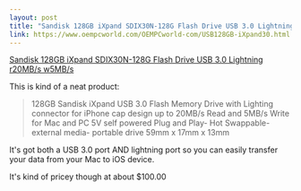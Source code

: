 ```yaml
---
layout: post
title: "Sandisk 128GB iXpand SDIX30N-128G Flash Drive USB 3.0 Lightning r20MB/s w5MB/s"
link: https://www.oempcworld.com/OEMPCworld-com/USB128GB-iXpand30.html
---
```


[Sandisk 128GB iXpand SDIX30N-128G Flash Drive USB 3.0 Lightning r20MB/s w5MB/s](https://www.oempcworld.com/OEMPCworld-com/USB128GB-iXpand30.html)

This is kind of a neat product: 
> 128GB Sandisk iXpand USB 3.0 Flash Memory Drive with Lighting connector for iPhone cap design up to 20MB/s Read and 5MB/s Write for Mac and PC 5V self powered Plug and Play- Hot Swappable- external media- portable drive 59mm x 17mm x 13mm
> 

It's got both a USB 3.0 port AND lightning port so you can easily transfer your data from your Mac to iOS device. 

It's kind of pricey though at about $100.00

